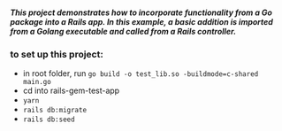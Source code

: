 ##### This project demonstrates how to incorporate functionality from a Go package into a Rails app. In this example, a basic addition is imported from a Golang executable and called from a Rails controller.

### to set up this project:

- in root folder, run `go build -o test_lib.so -buildmode=c-shared main.go`
- cd into rails-gem-test-app
- `yarn`
- `rails db:migrate`
- `rails db:seed`


